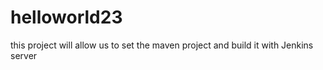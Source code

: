 # helloworld23
this project will allow us to set the maven project and build it with Jenkins server
